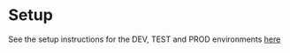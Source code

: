 # Setup

See the setup instructions for the DEV, TEST and PROD environments [here](setup/README.md)

